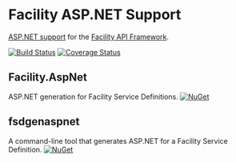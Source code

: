 # Facility ASP.NET Support

[ASP.NET support](https://facilityapi.github.io/docs/aspnet) for the [Facility API Framework](https://facilityapi.github.io/).

[![Build Status](https://ci.appveyor.com/api/projects/status/9jnedwr284uc32nt?svg=true)](https://ci.appveyor.com/project/ejball/facilityaspnet)
[![Coverage Status](https://coveralls.io/repos/github/FacilityApi/FacilityAspNet/badge.svg?branch=master)](https://coveralls.io/github/FacilityApi/FacilityAspNet?branch=master)

## Facility.AspNet

ASP.NET generation for Facility Service Definitions. [![NuGet](https://img.shields.io/nuget/v/Facility.AspNet.svg)](https://www.nuget.org/packages/Facility.AspNet)

## fsdgenaspnet

A command-line tool that generates ASP.NET for a Facility Service Definition. [![NuGet](https://img.shields.io/nuget/v/fsdgenaspnet.svg)](https://www.nuget.org/packages/fsdgenaspnet)
